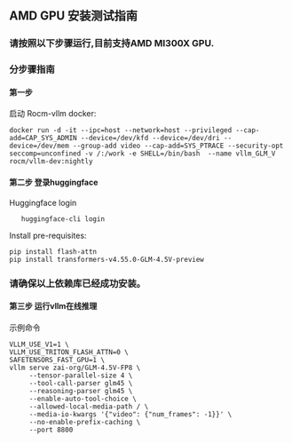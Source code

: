 ## AMD GPU 安装测试指南
### 请按照以下步骤运行,目前支持AMD MI300X GPU.
### 分步骤指南
#### 第一步
启动 Rocm-vllm docker:

```shell
docker run -d -it --ipc=host --network=host --privileged --cap-add=CAP_SYS_ADMIN --device=/dev/kfd --device=/dev/dri --device=/dev/mem --group-add video --cap-add=SYS_PTRACE --security-opt seccomp=unconfined -v /:/work -e SHELL=/bin/bash  --name vllm_GLM_V  rocm/vllm-dev:nightly
```

#### 第二步 登录huggingface
  Huggingface login

```shell
   huggingface-cli login 
```   

  Install pre-requisites:

```shell
pip install flash-attn
pip install transformers-v4.55.0-GLM-4.5V-preview
```

### 请确保以上依赖库已经成功安装。

#### 第三步 运行vllm在线推理

示例命令

```shell
VLLM_USE_V1=1 \
VLLM_USE_TRITON_FLASH_ATTN=0 \
SAFETENSORS_FAST_GPU=1 \
vllm serve zai-org/GLM-4.5V-FP8 \
     --tensor-parallel-size 4 \
     --tool-call-parser glm45 \
     --reasoning-parser glm45 \
     --enable-auto-tool-choice \
     --allowed-local-media-path / \
     --media-io-kwargs '{"video": {"num_frames": -1}}' \
     --no-enable-prefix-caching \
     --port 8800 
```
